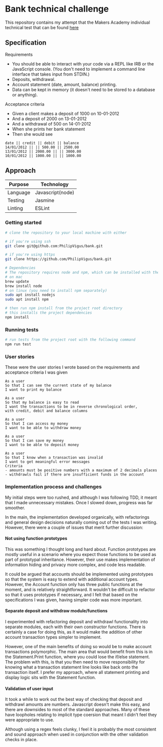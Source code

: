 # Bank technical challenge

This repository contains my attempt that the Makers Academy individual technical test that can be found [here](https://github.com/makersacademy/course/blob/master/individual_challenges/bank_tech_test.md)

## Specification

Requirements
- You should be able to interact with your code via a REPL like IRB or the JavaScript console. (You don't need to implement a command line interface that takes input from STDIN.)
- Deposits, withdrawal.
- Account statement (date, amount, balance) printing.
- Data can be kept in memory (it doesn't need to be stored to a database or anything).

Acceptance criteria
- Given a client makes a deposit of 1000 on 10-01-2012
- And a deposit of 2000 on 13-01-2012
- And a withdrawal of 500 on 14-01-2012
- When she prints her bank statement
- Then she would see

```
date || credit || debit || balance
14/01/2012 || || 500.00 || 2500.00
13/01/2012 || 2000.00 || || 3000.00
10/01/2012 || 1000.00 || || 1000.00
```
## Approach

| Purpose  	| Technology       	|
|----------	|------------------	|
| Language 	| Javascript(node) 	|
| Testing  	| Jasmine          	|
| Linting   | ESLint            |

### Getting started

```bash
# clone the repository to your local machine with either

# if you're using ssh
git clone git@github.com:PhilipVigus/bank.git

# if you're using https
git clone https://github.com/PhilipVigus/bank.git

# Dependencies
# The repository requires node and npm, which can be installed with the following commands
# on mac
brew update
brew install node
# on linux (you need to install npm separately)
sudo apt install nodejs
sudo apt install npm

# then run npm install from the project root directory
# this installs the project dependencies
npm install
```

### Running tests

```bash
# run tests from the project root with the following command
npm run test
```

### User stories

These were the user stories I wrote based on the requirements and acceptance criteria I was given

```
As a user
So that I can see the current state of my balance
I want to print my balance

As a user
So that my balance is easy to read
I want the transactions to be in reverse chronological order,
with credit, debit and balance columns

As a user
So that I can access my money
I want to be able to withdraw money

As a user
So that I can save my money
I want to be able to deposit money

As a user
So that I know when a transaction was invalid
I want to get meaningful error messages
Criteria
- amounts must be positive numbers with a maximum of 2 decimals places
- withdrawls fail if there are insufficient funds in the account
```

### Implementation process and challenges

My initial steps were too rushed, and although I was following TDD, it meant that I made unnecessary mistakes. Once I slowed down, progress was far smoother.

In the main, the implementation developed organically, with refactorings and general design decisions naturally coming out of the tests I was writing. However, there were a couple of issues that merit further discussion:

#### Not using function prototypes

This was something I thought long and hard about. Function prototypes are mostly useful in a scenario where you expect those functions to be used as part of prototypal inheritance. However, their use makes implementation of information hiding and privacy more complex, and code less readable.

It could be argued that accounts should be implemented using prototypes so that the system is easy to extend with additional account types. However, the Account function only has three public functions at the moment, and is relatively straightforward. It wouldn't be difficult to refactor so that it uses prototypes if necessary, and I felt that based on the specifications I was given, having simpler code was more important.

#### Separate deposit and withdraw module/functions

I experimented with refactoring deposit and withdrawl functionality into separate modules, each with their own constructor functions. There is certainly a case for doing this, as it would make the addition of other account transaction types simpler to implement.

However, one of the main benefits of doing so would be to make account transactions polymorphic. The main area that would benefit from this is in the Statement.Print function, where you could lose the if/else statement. The problem with this, is that you then need to move responsibility for knowing what a transaction statement line looks like back onto the transaction itself. I prefer my approach, where all statement printing and display logic sits with the Statement function.

#### Validation of user input

It took a while to work out the best way of checking that deposit and withdrawl amounts are numbers. Javascript doesn't make this easy, and there are downsides to most of the standard approaches. Many of these have loopholes relating to implicit type coersion that meant I didn't feel they were appropriate to use.

Although using a regex feels clunky, I feel it is probably the most consistent and sound approach when used in conjunction with the other validation checks in place.
